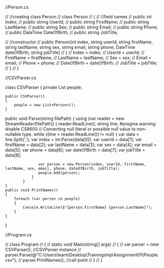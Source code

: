 //Person.cs

// //creating class Person
// class Person
// {
//     //field names
//     public int Index;
//     public string UserId;
//     public string FirstName;
//     public string LastName;
//     public string Sex;
//     public string Email;
//     public string Phone;
//     public DateTime DateOfBirth;
//     public string JobTitle;

//     //constructor
//     public Person(int index, string userId, string firstName, string lastName, string sex, string email, string phone, DateTime dateOfBirth, string jobTitle)
//     {
//         Index = index;
//         UserId = userId;
//         FirstName = firstName;
//         LastName = lastName;
//         Sex = sex;
//         Email = email;
//         Phone = phone;
//         DateOfBirth = dateOfBirth;
//         JobTitle = jobTitle;
//     }
// }



//CSVParser.cs

class CSVParser
{
    private List<Person> people;

    public CSVParser()
    {
        people = new List<Person>();
    }

public void Parse(string filePath)
    {
        using (var reader = new StreamReader(filePath))
        {
            reader.ReadLine();
            string line;
            #pragma warning disable CS8600 // Converting null literal or possible null value to non-nullable type.
            while ((line = reader.ReadLine()) != null)
            {
                var data = line.Split(',');
                var index = int.Parse(data[0]);
                   var userId = data[1];
                   var firstName = data[2];
                   var lastName = data[3];
                   var sex = data[4];
                   var email = data[5];
                   var phone = data[6];
                   var dateOfBirth = data[7];
                   var jobTitle = data[8];
                       
                   var person = new Person(index, userId, firstName, lastName, sex, email, phone, dateOfBirth, jobTitle);
                   people.Add(person);
                }
            }
    }
    public void PrintNames()
    {
        foreach (var person in people)
        {
            Console.WriteLine($"{person.FirstName} {person.LastName}");
        }
    }
}

//Program.cs

// class Program
// {
//     static void Main(string[] args)
//     {
//         var parser = new CSVParser(); //CSVParser instance
//         parser.Parse(@"C:\Users\learn\Desktop\Trainingship\Assignment01\People.csv");
//         parser.PrintNames(); //call point
//     }
// }
